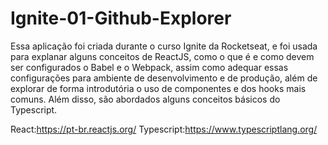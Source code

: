 # Ignite-01-Github-Explorer

Essa aplicação foi criada durante o curso Ignite da Rocketseat, e foi usada para explanar alguns conceitos de ReactJS, como o que é e como devem ser configurados o Babel e o Webpack, assim como adequar essas configurações para ambiente de desenvolvimento e de produção, além de explorar de forma introdutória o uso de componentes e dos hooks mais comuns. Além disso, são abordados alguns conceitos básicos do Typescript.

React:https://pt-br.reactjs.org/
Typescript:https://www.typescriptlang.org/
